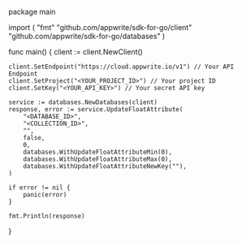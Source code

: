 package main

import (
    "fmt"
    "github.com/appwrite/sdk-for-go/client"
    "github.com/appwrite/sdk-for-go/databases"
)

func main() {
    client := client.NewClient()

    client.SetEndpoint("https://cloud.appwrite.io/v1") // Your API Endpoint
    client.SetProject("<YOUR_PROJECT_ID>") // Your project ID
    client.SetKey("<YOUR_API_KEY>") // Your secret API key

    service := databases.NewDatabases(client)
    response, error := service.UpdateFloatAttribute(
        "<DATABASE_ID>",
        "<COLLECTION_ID>",
        "",
        false,
        0,
        databases.WithUpdateFloatAttributeMin(0),
        databases.WithUpdateFloatAttributeMax(0),
        databases.WithUpdateFloatAttributeNewKey(""),
    )

    if error != nil {
        panic(error)
    }

    fmt.Println(response)
}
